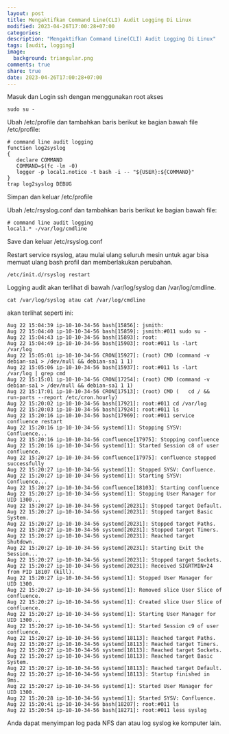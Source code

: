 ```yaml
---
layout: post
title: Mengaktifkan Command Line(CLI) Audit Logging Di Linux
modified: 2023-04-26T17:00:28+07:00
categories:
description: "Mengaktifkan Command Line(CLI) Audit Logging Di Linux"
tags: [audit, logging]
image:
  background: triangular.png
comments: true
share: true
date: 2023-04-26T17:00:28+07:00
---
```


Masuk dan Login ssh dengan menggunakan root akses

    sudo su - 

Ubah /etc/profile dan tambahkan baris berikut ke bagian bawah file /etc/profile:

    # command line audit logging
    function log2syslog
    {
       declare COMMAND
       COMMAND=$(fc -ln -0)
       logger -p local1.notice -t bash -i -- "${USER}:${COMMAND}"
    }
    trap log2syslog DEBUG

Simpan dan keluar /etc/profile

Ubah /etc/rsyslog.conf dan tambahkan baris berikut ke bagian bawah file:

    # command line audit logging
    local1.* -/var/log/cmdline

Save dan keluar /etc/rsyslog.conf 

Restart service rsyslog, atau mulai ulang seluruh mesin untuk agar bisa memuat ulang bash profil dan memberlakukan perubahan.

    /etc/init.d/rsyslog restart

Logging audit akan terlihat di bawah /var/log/syslog dan /var/log/cmdline.

    cat /var/log/syslog atau cat /var/log/cmdline 

akan terlihat seperti ini:

    Aug 22 15:04:39 ip-10-10-34-56 bash[15856]: jsmith:
    Aug 22 15:04:40 ip-10-10-34-56 bash[15859]: jsmith:#011 sudo su -
    Aug 22 15:04:43 ip-10-10-34-56 bash[15893]: root:
    Aug 22 15:04:49 ip-10-10-34-56 bash[15903]: root:#011 ls -lart /var/log
    Aug 22 15:05:01 ip-10-10-34-56 CRON[15927]: (root) CMD (command -v debian-sa1 > /dev/null && debian-sa1 1 1)
    Aug 22 15:05:06 ip-10-10-34-56 bash[15937]: root:#011 ls -lart /var/log | grep cmd
    Aug 22 15:15:01 ip-10-10-34-56 CRON[17254]: (root) CMD (command -v debian-sa1 > /dev/null && debian-sa1 1 1)
    Aug 22 15:17:01 ip-10-10-34-56 CRON[17513]: (root) CMD (   cd / && run-parts --report /etc/cron.hourly)
    Aug 22 15:20:02 ip-10-10-34-56 bash[17921]: root:#011 cd /var/log
    Aug 22 15:20:03 ip-10-10-34-56 bash[17924]: root:#011 ls
    Aug 22 15:20:16 ip-10-10-34-56 bash[17969]: root:#011 service confluence restart
    Aug 22 15:20:16 ip-10-10-34-56 systemd[1]: Stopping SYSV: Confluence...
    Aug 22 15:20:16 ip-10-10-34-56 confluence[17975]: Stopping confluence
    Aug 22 15:20:16 ip-10-10-34-56 systemd[1]: Started Session c8 of user confluence.
    Aug 22 15:20:27 ip-10-10-34-56 confluence[17975]: confluence stopped successfully
    Aug 22 15:20:27 ip-10-10-34-56 systemd[1]: Stopped SYSV: Confluence.
    Aug 22 15:20:27 ip-10-10-34-56 systemd[1]: Starting SYSV: Confluence...
    Aug 22 15:20:27 ip-10-10-34-56 confluence[18103]: Starting confluence
    Aug 22 15:20:27 ip-10-10-34-56 systemd[1]: Stopping User Manager for UID 1300...
    Aug 22 15:20:27 ip-10-10-34-56 systemd[20231]: Stopped target Default.
    Aug 22 15:20:27 ip-10-10-34-56 systemd[20231]: Stopped target Basic System.
    Aug 22 15:20:27 ip-10-10-34-56 systemd[20231]: Stopped target Paths.
    Aug 22 15:20:27 ip-10-10-34-56 systemd[20231]: Stopped target Timers.
    Aug 22 15:20:27 ip-10-10-34-56 systemd[20231]: Reached target Shutdown.
    Aug 22 15:20:27 ip-10-10-34-56 systemd[20231]: Starting Exit the Session...
    Aug 22 15:20:27 ip-10-10-34-56 systemd[20231]: Stopped target Sockets.
    Aug 22 15:20:27 ip-10-10-34-56 systemd[20231]: Received SIGRTMIN+24 from PID 18107 (kill).
    Aug 22 15:20:27 ip-10-10-34-56 systemd[1]: Stopped User Manager for UID 1300.
    Aug 22 15:20:27 ip-10-10-34-56 systemd[1]: Removed slice User Slice of confluence.
    Aug 22 15:20:27 ip-10-10-34-56 systemd[1]: Created slice User Slice of confluence.
    Aug 22 15:20:27 ip-10-10-34-56 systemd[1]: Starting User Manager for UID 1300...
    Aug 22 15:20:27 ip-10-10-34-56 systemd[1]: Started Session c9 of user confluence.
    Aug 22 15:20:27 ip-10-10-34-56 systemd[18113]: Reached target Paths.
    Aug 22 15:20:27 ip-10-10-34-56 systemd[18113]: Reached target Timers.
    Aug 22 15:20:27 ip-10-10-34-56 systemd[18113]: Reached target Sockets.
    Aug 22 15:20:27 ip-10-10-34-56 systemd[18113]: Reached target Basic System.
    Aug 22 15:20:27 ip-10-10-34-56 systemd[18113]: Reached target Default.
    Aug 22 15:20:27 ip-10-10-34-56 systemd[18113]: Startup finished in 9ms.
    Aug 22 15:20:27 ip-10-10-34-56 systemd[1]: Started User Manager for UID 1300.
    Aug 22 15:20:28 ip-10-10-34-56 systemd[1]: Started SYSV: Confluence.
    Aug 22 15:20:41 ip-10-10-34-56 bash[18207]: root:#011 ls
    Aug 22 15:20:54 ip-10-10-34-56 bash[18271]: root:#011 less syslog

Anda dapat menyimpan log pada NFS dan atau log syslog ke komputer lain.

